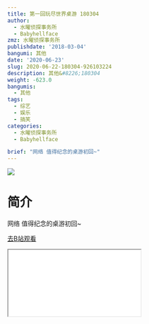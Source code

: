 ```yaml
---
title: 第一回玩尽世界桌游 180304
author:
  - 水曜侦探事务所
  - Babyhellface
zmz: 水曜侦探事务所
publishdate: '2018-03-04'
bangumi: 其他
date: '2020-06-23'
slug: 2020-06-22-180304-926103224
description: 其他&#8226;180304
weight: -623.0
bangumis:
  - 其他
tags:
  - 综艺
  - 娱乐
  - 搞笑
categories:
  - 水曜侦探事务所
  - Babyhellface

brief: "网络 值得纪念的桌游初回~"
---
```

![](https://raw.githubusercontent.com/tcgriffith/owaraisite/master/static/tmpimg/d0dfabcac2eb6ad32163f02571eaa27b6e302084.jpg.480.jpg)
# 简介  
网络
值得纪念的桌游初回~  

[去B站观看](https://www.bilibili.com/video/av926103224/)
<div class ="resp-container"><iframe class="testiframe" src="//player.bilibili.com/player.html?aid=926103224"", scrolling="no", allowfullscreen="true" > </iframe></div> 
